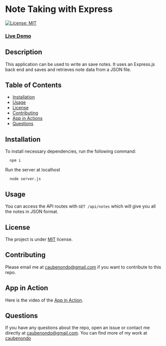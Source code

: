 # Note Taking with Express

[![License: MIT](https://img.shields.io/badge/License-MIT-yellow.svg)](https://opensource.org/licenses/MIT)

### [Live Demo](https://young-refuge-19988.herokuapp.com/)

## Description

This application can be used to write an save notes. It uses an Express.js back end and saves and retrieves note data from a JSON file.

## Table of Contents

-   [Installation](#Installation)
-   [Usage](#Usage)
-   [License](#License)
-   [Contributing](#Contributing)
-   [App in Actions](#Tests)
-   [Questions](#Questions)

## Installation <a name='Installation'></a>

To install necessary dependencies, run the following command:

```
  npm i
```

Run the server at localhost

```
  node server.js
```

## Usage <a name='Usage'></a>

You can access the API routes with `GET /api/notes` which will give you all the notes in JSON format.

## License <a name='License'></a>

The project is under [MIT](https://opensource.org/licenses/MIT) license.

## Contributing <a name='Contributing'></a>

Please email me at caubenondo@gmail.com if you want to contribute to this repo.

## App in Action <a name='Tests'></a>

Here is the video of the [App in Action](https://youtu.be/AJwLy3hSn3I).

## Questions <a name='Questions'></a>

If you have any questions about the repo, open an issue or contact me directly at caubenondo@gmail.com.
You can find more of my work at [caubenondo](https://github.com/caubenondo)
